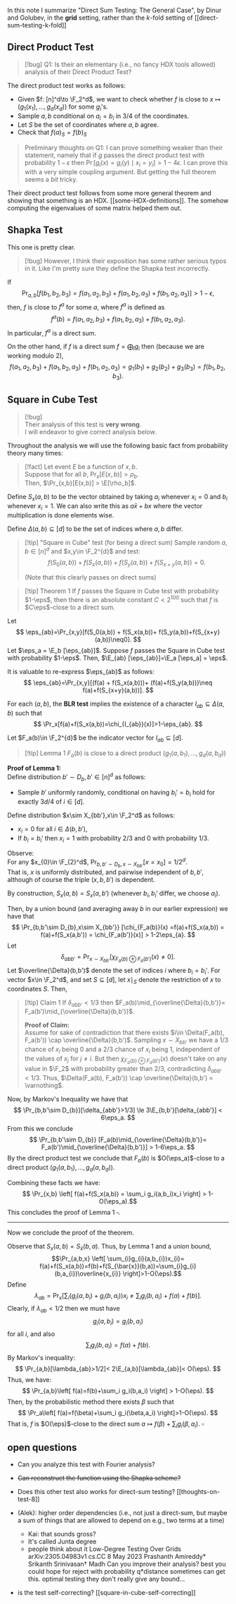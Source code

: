 $\newcommand{\F}{\mathbb{F}}$
$\newcommand{\E}{\mathbb{E}}$
$\newcommand{\eps}{\varepsilon}$
In this note I summarize "Direct Sum Testing: The General Case", by Dinur and Golubev, in the **grid** setting, rather than the $k$-fold setting of [[direct-sum-testing-k-fold]]

## Direct Product Test
> [!bug] Q1: 
> Is their an elementary (i.e., no fancy HDX tools allowed) analysis of their Direct Product Test?

The direct product test works as follows:
- Given $f: [n]^d\to \F_2^d$, we want to check whether $f$ is close to $x\mapsto (g_1(x_1),\ldots, g_d(x_d))$ for some $g_i$'s.
- Sample $a,b$ conditional on $a_i=b_i$ in $3/4$ of the coordinates.
- Let $S$ be the set of coordinates where $a,b$ agree. 
- Check that $f(a)_S = f(b)_S$

> Preliminary thoughts on Q1:
> I can prove something weaker than their statement, namely that if $g$ passes the direct product test with probability $1-\epsilon$ then
> $\Pr[g_i(x)=g_i(y)\mid x_i = y_i]>1-4\epsilon.$
> I can prove this with a very simple coupling argument. But getting the full theorem seems a *bit* tricky.

Their direct product test follows from some more general theorem and showing that something is an HDX. [[some-HDX-definitions]]. The somehow computing the eigenvalues of some matrix helped them out. 

## Shapka Test
This one is pretty clear. 

>[!bug]
>However, I think their exposition has some rather serious typos in it. 
>Like I'm pretty sure they define the Shapka test incorrectly. 

If 
$$
\Pr_{a,b}[f(b_1,b_2,b_3)=f(a_1,a_2,b_3)+f(a_1,b_2,a_3)+f(b_1,a_2,a_3)]>1-\epsilon,
$$
then, $f$ is close to $f^{a}$ for some $a$, where $f^{a}$ is
defined as 
$$ 
f^{a}(b)  = f(a_1,a_2,b_3)+f(a_1,b_2,a_3)+f(b_1,a_2,a_3). 
$$ 
In particular, $f^{a}$ is a direct sum. 

On the other hand, if $f$ is a direct sum $f=\bigoplus_i g_i$ then
(because we are working modulo $2$),
$$ 
f(a_1,a_2,b_3)+f(a_1,b_2,a_3)+f(b_1,a_2,a_3) = g_1(b_1)+g_2(b_2)+g_3(b_3) = f(b_1,b_2,b_3).
$$ 

## Square in Cube Test
>[!bug]  
>Their analysis of this test is **very wrong**. \
>I will endeavor to give correct analysis below.

Throughout the analysis we will use the following basic fact from probability theory many times:

> [!fact] 
> Let event $E$ be a function of $x,b$. \
> Suppose that for all $b$, $\Pr_x[E(x,b)]> \rho_b.$\
> Then, $\Pr_{x,b}[E(x,b)] > \E[\rho_b]$.


Define $S_x(a,b)$ to be the vector obtained by taking $a_i$ whenever $x_i = 0$ and  $b_i$ whenever $x_i = 1$. 
We can also write this as $a\bar{x}+bx$ where the vector multiplication is done elements wise.

Define $\Delta(a,b) \subseteq [d]$ to be the set of indices where $a,b$ differ. 

> [!tip]  "Square in Cube" test (for being a direct sum)
> Sample random $a,b\in [n]^d$ and $x,y\in \F_2^{d}$ and test:
> $$ 
> f(S_0(a,b)) + f(S_x(a,b))+ f(S_y(a,b))+f(S_{x+y}(a,b))=0.
> $$ 
> 
> (Note that this clearly passes on direct sums)

> [!tip] Theorem 1
> If $f$ passes the Square in Cube test with probability $1-\eps$, then there is an absolute constant $C<2^{100}$ such that $f$ is $C\eps$-close to a direct sum.

Let 
$$ 
\eps_{ab}=\Pr_{x,y}[f(S_0(a,b)) + f(S_x(a,b))+ f(S_y(a,b))+f(S_{x+y}(a,b))\neq0].
$$
Let $\eps_a = \E_b [\eps_{ab}]$. Suppose $f$ passes the Square in Cube test with probability $1-\eps$. Then, $\E_{ab} [\eps_{ab}]=\E_a [\eps_a] = \eps$.


It is valuable to re-express $\eps_{ab}$ as follows:
$$ 
\eps_{ab}=\Pr_{x,y}[(f(a) + f(S_x(a,b)))+ (f(a)+f(S_y(a,b)))\neq f(a)+f(S_{x+y}(a,b))].
$$

For each $(a,b)$, the **BLR test** implies the existence of a character $I_{ab}\subseteq \Delta(a,b)$ such that
$$
\Pr_x[f(a)+f(S_x(a,b))=\chi_{I_{ab}}(x)]>1-\eps_{ab}.
$$

Let $F_a(b)\in \F_2^{d}$ be the indicator vector for $I_{ab}\subseteq [d]$. 

> [!tip] Lemma 1
> $F_a(b)$ is close to a direct product $(g_{1}(a,b_1),\dots,g_d(a,b_d))$

**Proof of Lemma 1:** \
Define distribution $b'\sim D_{b}, b'\in [n]^d$ as follows: 
- Sample $b'$ uniformly randomly, conditional on having $b_i'= b_i$  hold for exactly $3d/4$ of $i\in [d]$. 

Define distribution $x\sim X_{bb'},x\in \F_2^d$ as follows:
- $x_i=0$ for all $i\in \Delta(b,b')$,
- If $b_i=b_i'$ then $x_i=1$ with probability $2/3$ and $0$ with probability $1/3$.

Observe:\
For any $x_{0}\in \F_{2}^d$, $\Pr_{b,b'\sim D_{b},x\sim X_{bb'}}[x=x_{0}]=1/2^d$. \
That is, $x$ is uniformly distributed, and pairwise independent of $b,b'$, although of course the triple $(x,b,b')$ is dependent. 

By construction, $S_x(a,b) = S_x(a,b')$ (whenever $b_i,b_i'$ differ, we choose $a_i$).

Then, by a union bound (and averaging away $b$ in our earlier expression) we have that 
$$
\Pr_{b,b'\sim D_{b},x\sim X_{bb'}} [\chi_{F_a(b)}(x) =f(a)+f(S_x(a,b)) = f(a)+f(S_x(a,b')) = \chi_{F_a(b')}(x)] > 1-2\eps_{a}.
$$
Let 
$$
\delta_{abb'} =  \Pr_{x\sim X_{bb'}} [\chi_{F_a(b)\oplus F_a(b')}(x) \neq 0].
$$
Let $\overline{\Delta}(b,b')$ denote the set of indices $i$ where $b_i=b_i'$. For vector $x\in \F_2^d$, and set $S\subseteq [d]$, let $x\mid_S$ denote the restriction of $x$ to coordinates $S$. Then,

>[!tip] Claim 1
>If $\delta_{abb'}<1/3$ then $F_a(b)\mid_{\overline{\Delta}(b,b')}= F_a(b')\mid_{\overline{\Delta}(b,b')}$.
>
>**Proof of Claim:**\
>Assume for sake of contradiction that there exists  $i\in \Delta(F_a(b), F_a(b')) \cap \overline{\Delta}(b,b')$.
>Sampling $x\sim X_{bb'}$ we have a $1/3$ chance of $x_i$ being $0$ and a $2/3$ chance of $x_i$ being $1$, independent of the values of $x_j$ for $j\neq i$.
>But then $\chi_{F_a(b)\oplus F_a(b')}(x)$ doesn't take on any value in $\F_2$ with probability greater than $2/3$, contradicting $\delta_{abb'}<1/3$.
>Thus, $\Delta(F_a(b), F_a(b')) \cap \overline{\Delta}(b,b') = \varnothing$.

Now, by Markov's Inequality we have that 
$$
\Pr_{b,b'\sim D_{b}}[\delta_{abb'}>1/3] \le 3\E_{b,b'}[\delta_{abb'}] < 6\eps_a.
$$
From this we conclude
$$
\Pr_{b,b'\sim D_{b}} [F_a(b)\mid_{\overline{\Delta}(b,b')}= F_a(b')\mid_{\overline{\Delta}(b,b')}] > 1-6\eps_a.
$$
By the direct product test we conclude that $F_a(b)$ is $O(\eps_a)$-close to a direct product $(g_1(a,b_1),\dots,g_d(a,b_d))$. 

Combining these facts we have:
$$ \Pr_{x,b} \left[ f(a)+f(S_x(a,b)) = \sum_i g_i(a,b_i)x_i \right] > 1-O(\eps_a).$$ 
This concludes the proof of Lemma 1 $\square$.

---
Now we conclude the proof of the theorem.

Observe that $S_{x}(a,b)=S_{\bar{x}}(b,a)$. Thus, by Lemma 1 and a union bound,
$$\Pr_{a,b,x} \left[ \sum_{i}g_{i}(a,b_{i})x_{i}= f(a)+f(S_x(a,b))=f(b)+f(S_{\bar{x}}(b,a))=\sum_{i}g_{i}(b,a_{i})\overline{x_{i}} \right]>1-O(\eps).$$
Define 
$$
\lambda_{ab}=\Pr_x\left[ \sum_i (g_i(a,b_i)+g_i(b,a_i))x_i \neq \sum_i g_i(b,a_i) + f(a)+f(b) \right].
$$
Clearly, if $\lambda_{ab}<1/2$  then we must have 
$$
g_i(a,b_i)=g_i(b,a_i)
$$
for all $i$, and also 
$$
\sum_i g_i(b,a_i)=f(a)+f(b).
$$
By Markov's inequality:
$$
\Pr_{a,b}[\lambda_{ab}>1/2]< 2\E_{a,b}[\lambda_{ab}]< O(\eps).
$$
Thus, we have:
$$
\Pr_{a,b}\left[ f(a)=f(b)+\sum_i g_i(b,a_i)  \right] > 1-O(\eps).
$$
Then, by the probabilistic method there exists $\beta$ such that 
$$
\Pr_a\left[ f(a)=f(\beta)+\sum_i g_i(\beta,a_i) \right]>1-O(\eps).
$$
That is, $f$ is $O(\eps)$-close to the direct sum $a\mapsto f(\beta)+\sum_i g_i(\beta,a_i)$.
$\square$

## open questions
- Can you analyze this test with Fourier analysis?
- ~~Can reconstruct the function using the Shapka scheme?~~
- Does this other test also works for direct-sum testing? [[thoughts-on-test-8]]
- (Alek): higher order dependencies (i.e., not just a direct-sum, but maybe a sum of things that are allowed to depend on e.g., two terms at a time) 
	- Kai: that sounds gross?
	- It's called Junta degree
	- people think about it
Low-Degree Testing Over Grids
arXiv:2305.04983v1 cs.CC 8 May 2023
Prashanth Amireddy* Srikanth Srinivasan† Madh
Can you improve their analysis?
best you could hope for
reject with probability q\*distance
sometimes can get this.
optimal testing
they don't really give any bound...

- is the test self-correcting? [[square-in-cube-self-correcting]]

